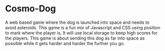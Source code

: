# Cosmo-Dog


A web based game where the dog is launched into space and needs to avoid asteroids. This game is a fun mix of Javascript and CSS using position to mark where the player is, It will use local storage to keep high scores for the players. This game is about sending this dog as far into space as possible while it gets harder and harder the further you go.
